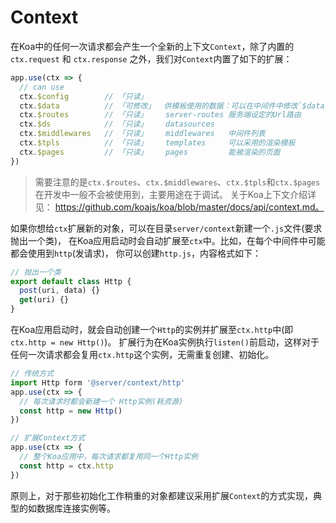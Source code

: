 
# Context

在Koa中的任何一次请求都会产生一个全新的上下文`Context`，除了内置的 `ctx.request` 和 `ctx.response` 之外，我们对`Context`内置了如下的扩展：

```js
app.use(ctx => {
  // can use
  ctx.$config        // 「只读」
  ctx.$data          // 「可修改」  供模板使用的数据：可以在中间件中修改`$data`对象
  ctx.$routes        // 「只读」    server-routes 服务端设定的Url路由
  ctx.$ds            // 「只读」    datasources
  ctx.$middlewares   // 「只读」    middlewares   中间件列表
  ctx.$tpls          // 「只读」    templates     可以采用的渲染模板
  ctx.$pages         // 「只读」    pages         能被渲染的页面
})
```

>需要注意的是`ctx.$routes`、`ctx.$middlewares`、`ctx.$tpls`和`ctx.$pages`在开发中一般不会被使用到，主要用途在于调试。 关于Koa上下文介绍详见： https://github.com/koajs/koa/blob/master/docs/api/context.md。

如果你想给`ctx`扩展新的对象，可以在目录`server/context`新建一个`.js`文件(要求抛出一个类)，
在Koa应用启动时会自动扩展至`ctx`中。比如，在每个中间件中可能都会使用到`http`(发请求)，
你可以创建`http.js`，内容格式如下：

```js
// 抛出一个类
export default class Http {
  post(uri, data) {}
  get(uri) {}
}
```

在Koa应用启动时，就会自动创建一个`Http`的实例并扩展至`ctx.http`中(即`ctx.http = new Http()`)。
扩展行为在Koa实例执行`listen()`前启动，这样对于任何一次请求都会复用`ctx.http`这个实例，无需重复创建、初始化。

```js
// 传统方式
import Http form '@server/context/http'
app.use(ctx => {
  // 每次请求时都会新建一个 Http实例(耗资源)
  const http = new Http()
})

// 扩展Context方式
app.use(ctx => {
  // 整个Koa应用中，每次请求都复用同一个Http实例
  const http = ctx.http
})
```

原则上，对于那些初始化工作稍重的对象都建议采用扩展`Context`的方式实现，典型的如数据库连接实例等。
